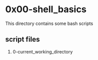 # 0x00-shell_basics

This directory contains some bash scripts

## script files

1. 0-current_working_directory

